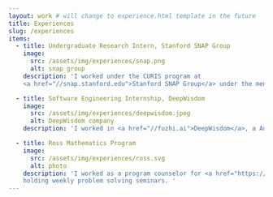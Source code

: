 ```yaml
---
layout: work # will change to experience.html template in the future
title: Experiences
slug: /experiences
items:
  - title: Undergraduate Research Intern, Stanford SNAP Group
    image: 
      src: /assets/img/experiences/snap.png
      alt: snap group
    description: 'I worked under the CURIS program at 
    <a href="//snap.stanford.edu">Stanford SNAP Group</a> under the mentorship of Giray Ogut, Hongyu Ren, Tailin Wu, and Professor Jure Leskovec.'

  - title: Software Engineering Internship, DeepWisdom
    image:
      src: /assets/img/experiences/deepwisdom.jpeg
      alt: DeepWisdom company
    description: 'I worked in <a href="//fuzhi.ai">DeepWisdom</a>, a Auto Machine Learning -driven startup company in Shenzhen, China.'

  - title: Ross Mathematics Program
    image:
      src: /assets/img/experiences/ross.svg
      alt: photo
    description: 'I worked as a program counselor for <a href="https://rossprogram.org/">Ross Program</a> in 2020 and as a teaching assistant for the Analytic Number Theory course, 
    holding weekly problem solving seminars. '
---
```


